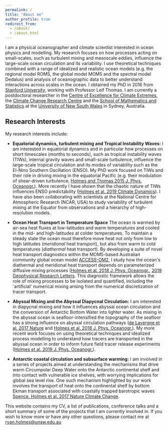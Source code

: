 ```yaml
---
permalink: /
title: "About me"
author_profile: true
redirect_from: 
  - /about/
  - /about.html
---
```


I am a physical oceanographer and climate scientist interested in
ocean physics and modelling. My research focuses on how processes
acting on small-scales, such as turbulent mixing and mesoscale eddies,
influence the large-scale ocean circulation and its variability. I use
theoretical techniques combined with a range of idealized and
realistic ocean models (e.g. the regional model ROMS, the global model
MOM5 and the spectral model Dedalus) and analysis of oceanographic
data to better understand interactions across scales in the ocean. I
obtained my PhD in 2016 from [Stanford
University](https://www.stanford.edu/), working with Professor Leif
Thomas. I am currently a postdoctoral researcher in the [Centre of
Excellence for Climate Extremes](http://climateextremes.org.au/), the
[Climate Change Research Centre](http://www.ccrc.unsw.edu.au/) and the
[School of Mathematics and
Statistics](https://www.maths.unsw.edu.au/about/applied-mathematics)
at the [University of New South Wales](https://www.unsw.edu.au/) in
Sydney, Australia.

## Research Interests

My research interests include:

* **Equatorial dynamics, turbulent mixing and Tropical Instability
Waves:** I am interested in equatorial dynamics and in particular how
processes on short timescales (months to seconds), such as tropical
instability waves (TIWs), internal gravity waves and small-scale
turbulence, influence the large-scale tropical circulation and its
modes of variability such as the El-Nino Southern Oscillation
(ENSO). My PhD work focused on TIWs and their role in driving mixing
in the equatorial Pacific (e.g. their modulation of shear-driven
turbulence, [Holmes and Thomas 2015
J. Phys. Oceanogr.](http://dx.doi.org/10.1175/JPO-D-14-0209.1)). More
recently I have shown that the chaotic nature of TIWs influences ENSO
predictability ([Holmes et al. 2019 Climate
Dynamics](https://doi.org/10.1007/s00382-018-4217-0)). I have also
been collaborating with scientists at the National Centre for
Atmospheric Research (NCAR, USA) to study variability of turbulent
mixing at the Equator from observations and a hierarchy of
high-resolution models.

* **Ocean Heat Transport in Temperature Space** The ocean is warmed by
air-sea heat fluxes at low-latitudes and warm temperatures and cooled
in the mid- and high-latitudes at colder temperatures. To maintain a
steady state the ocean must therefore move heat not only from low to
high latitudes (*meridional* heat transport), but also from warm to
cold temperatures (*diathermal* heat transport). By developing a suite
of novel heat transport diagnostics within the MOM5-based Australian
community global ocean model
[ACCESS-OM2](http://cosima.org.au/index.php/models/access-om2/), I
study how the ocean's diathermal and meridional heat transport depends
on parameterized diffusive mixing processes ([Holmes et al. 2018
J. Phys. Oceanogr.](https://doi.org/10.1175/JPO-D-18-0098.1), [2019
Geophysical Research
Letters](https://dx.doi.org/10.1029/2019GL085160). This diagnostic
framework allows the role of mixing processes to be isolated and
quantified, including the `artificial' numerical mixing arising from
the numerical discretization of tracer transport.

* **Abyssal Mixing and the Abyssal Diapycnal Circulation:** I am
interested in diapycnal mixing and how it influences abyssal ocean
circulation and the conversion of Antarctic Bottom Water into lighter
water. As mixing in the abyssal ocean is seafloor-intensified the
topography of the seafloor has a strong influence on abyssal
circulation pathways ([de Lavergne et al. 2017
Nature](http://dx.doi.org/10.1038/nature24472) and [Holmes et al. 2018
J. Phys. Oceanogr.](https://doi.org/10.1175/JPO-D-17-0141.1)). My more
recent work focuses on using theoretical techniques and idealized
process modelling to understand how tracers are transported in the
abyssal ocean in order to inform future field tracer release
experiments ([Holmes et al. 2019
J. Phys. Oceanogr.](https://doi.org/10.1175/JPO-D-19-0006.1)).

* **Antarctic coastal circulation and subsurface warming:** I am
involved in a series of projects aimed at understanding the mechanisms
that drive warm Circumpolar Deep Water onto the Antarctic continental
shelf and into contact with vulnerable ice shelves, with worrying
implications for global sea level rise. One such mechanism highlighted
by our work involves the transport of heat onto the continental shelf
by bottom Ekman transport associated with coastally trapped barotropic
waves [Spence, Holmes et al. 2017 Nature Climate
Change](http://dx.doi.org/10.1038/nclimate3335).

This website contains my CV, a list of publications, conference talks
and a short summary of some of the projects that I am currently
involved in.  If you wish to know more or have any other questions,
please contact me at
[ryan.holmes@unsw.edu.au](mailto:ryan.holmes@unsw.edu.au)

